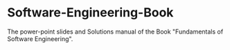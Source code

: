 # Software-Engineering-Book
The power-point slides and Solutions manual of the Book "Fundamentals of Software Engineering".
